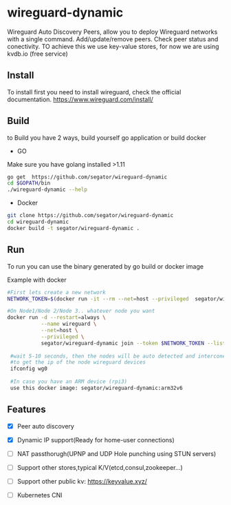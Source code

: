 # wireguard-dynamic
Wireguard Auto Discovery Peers, allow you to deploy Wireguard networks with a single command.
Add/update/remove peers.
Check peer status and conectivity.
TO achieve this we use key-value stores, for now we are using kvdb.io (free service)

## Install
To install first you need to  install wireguard, check the official documentation.
https://www.wireguard.com/install/

## Build
to Build you have 2 ways, build yourself go application or build docker

* GO

Make sure you have golang installed >1.11
```bash
go get  https://github.com/segator/wireguard-dynamic
cd $GOPATH/bin
./wireguard-dynamic --help
```

* Docker

```bash
git clone https://github.com/segator/wireguard-dynamic
cd wireguard-dynamic
docker build -t segator/wireguard-dynamic . 
```

## Run
To run you can use the binary generated by go build or docker image

Example with docker
```bash
#First lets create a new network
NETWORK_TOKEN=$(docker run -it --rm --net=host --privileged  segator/wireguard-dynamic init)

#On Node1/Node 2/Node 3.. whatever node you want
docker run -d --restart=always \
           --name wireguard \
           --net=host \
           --privileged \
           segator/wireguard-dynamic join --token $NETWORK_TOKEN --listen-port 31111 --public-port 31111
           
 #wait 5-10 seconds, then the nodes will be auto detected and interconected.
 #to get the ip of the node wireguard devices
 ifconfig wg0
 
 #In case you have an ARM device (rpi3)
 use this docker image: segator/wireguard-dynamic:arm32v6
```







## Features
* [X] Peer auto discovery
* [X] Dynamic IP support(Ready for home-user connections)
* [ ] NAT passthorugh(UPNP and UDP Hole punching using STUN servers)
* [ ] Support other stores,typical K/V(etcd,consul,zookeeper...)
* [ ] Support other public kv: https://keyvalue.xyz/
* [ ] Kubernetes CNI

